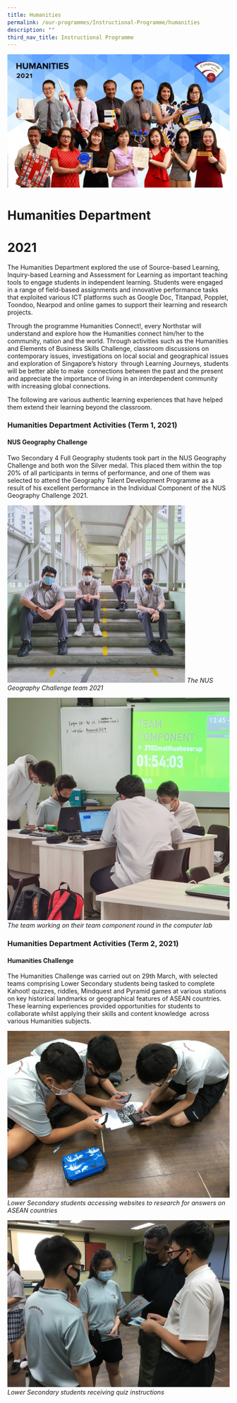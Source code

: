 ```yaml
---
title: Humanities
permalink: /our-programmes/Instructional-Programme/humanities
description: ""
third_nav_title: Instructional Programme
---
```

![](/images/HUMANITIES.jpg)
# Humanities Department
# 2021

The Humanities Department explored the use of Source-based Learning, Inquiry-based Learning and Assessment for Learning as important teaching tools to engage students in independent learning. Students were engaged in a range of field-based assignments and innovative performance tasks that exploited various ICT platforms such as Google Doc, Titanpad, Popplet, Toondoo, Nearpod and online games to support their learning and research projects. 

  

Through the programme Humanities Connect!, every Northstar will understand and explore how the Humanities connect him/her to the community, nation and the world. Through activities such as the Humanities and Elements of Business Skills Challenge, classroom discussions on contemporary issues, investigations on local social and geographical issues and exploration of Singapore’s history  through Learning Journeys, students will be better able to make  connections between the past and the present and appreciate the importance of living in an interdependent community with increasing global connections. 

  

The following are various authentic learning experiences that have helped them extend their learning beyond the classroom.

  

### Humanities Department Activities (Term 1, 2021)

#### NUS Geography Challenge

Two Secondary 4 Full Geography students took part in the NUS Geography Challenge and both won the Silver medal. This placed them within the top 20% of all participants in terms of performance, and one of them was selected to attend the Geography Talent Development Programme as a result of his excellent performance in the Individual Component of the NUS Geography Challenge 2021.

<img src="/images/The%20NUS%20Geography%20Challenge%20team%202021.jpg" 
     style="width:80%">
*The NUS Geography Challenge team 2021*

![](/images/The%20team%20working%20on%20their%20team%20component%20round%20in%20the%20computer%20lab.jpg)
*The team working on their team component round in the computer lab*

### Humanities Department Activities (Term 2, 2021)

#### Humanities Challenge

The Humanities Challenge was carried out on 29th March, with selected teams comprising Lower Secondary students being tasked to complete Kahoot! quizzes, riddles, Mindquest and Pyramid games at various stations on key historical landmarks or geographical features of ASEAN countries. These learning experiences provided opportunities for students to collaborate whilst applying their skills and content knowledge  across various Humanities subjects.

![](/images/Lower%20Secondary%20students%20accessing%20websites%20to%20research%20for%20answers%20on%20ASEAN%20countries.jpg)
*Lower Secondary students accessing websites to research for answers on ASEAN countries*

![](/images/Lower%20Secondary%20students%20receiving%20quiz%20instructions.jpg)
*Lower Secondary students receiving quiz instructions*